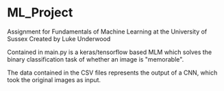 # ML_Project
Assignment for Fundamentals of Machine Learning at the University of Sussex
Created by Luke Underwood

Contained in main.py is a keras/tensorflow based MLM which solves the binary classification task of whether an image is "memorable".

The data contained in the CSV files represents the output of a CNN, which took the original images as input.
